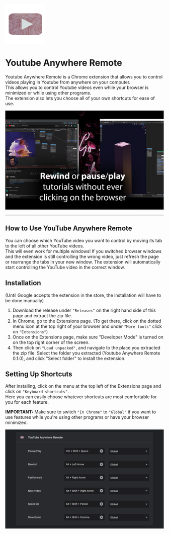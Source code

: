 ![](/assets/icon-128.png)
# Youtube Anywhere Remote
 
 Youtube Anywhere Remote is a Chrome extension that allows you to control videos playing in Youtube from anywhere on your computer.  
 This allows you to control Youtube videos even while your browser is minimized or while using other programs.  
 The extension also lets you choose all of your own shortcuts for ease of use.
 
![](/assets/Tutorials.png)
 
 ---
  ## How to Use YouTube Anywhere Remote
 You can choose which YouTube video you want to control by moving its tab to the left of all other YouTube videos.  
 This will even work for multiple windows! If you switched browser windows and the extension is still controlling the wrong video, just refresh the page or rearrange the tabs in your new window. The extension will automatically start controlling the YouTube video in the correct window.
 
 ## Installation
 (Until Google accepts the extension in the store, the installation will have to be done manually)
 
 1. Download the release under `"Releases"` on the right hand side of this page and extract the zip file.  
 2. In Chrome, go to the Extensions page. (To get there, click on the dotted menu icon at the top right of your browser and under `"More tools"` click on `"Extensions"`)  
 3. Once on the Extensions page, make sure "Developer Mode" is turned on on the top right corner of the screen.  
 4. Then click on `"Load unpacked"`, and navigate to the place you extracted the zip file. Select the folder you extracted (Youtube Anywhere Remote 0.1.0), and click "Select folder" to install the extension.
 
 ## Setting Up Shortcuts
 After installing, click on the menu at the top left of the Extensions page and click on `"Keyboard shortcuts"`.  
 Here you can easily choose whatever shortcuts are most comfortable for you for each feature.
 
 **IMPORTANT:** Make sure to switch `"In Chrome"` to `"Global"` if you want to use features while you're using other programs or have your browser minimized.

![](/assets/Shortcuts.png)
 
